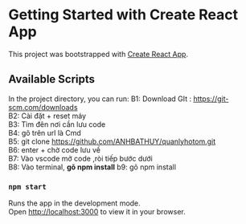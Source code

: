 # Getting Started with Create React App

This project was bootstrapped with [Create React App](https://github.com/facebook/create-react-app).

## Available Scripts

In the project directory, you can run:
B1: Download GIt : https://git-scm.com/downloads <br />
B2: Cài đặt + reset máy <br />
B3: Tìm đên nơi cần lưu code <br />
B4: gõ trên url là Cmd <br /> 
B5: git clone https://github.com/ANHBATHUY/quanlyhotom.git <br />
B6: enter + chờ code lưu về  <br />
B7: Vào vscode mở code ,ròi tiếp bước dưới  <br />
B8: Vào terminal, <b>gõ npm install</b>
b9: gõ npm install


### `npm start`

Runs the app in the development mode.\
Open [http://localhost:3000](http://localhost:3000) to view it in your browser.


